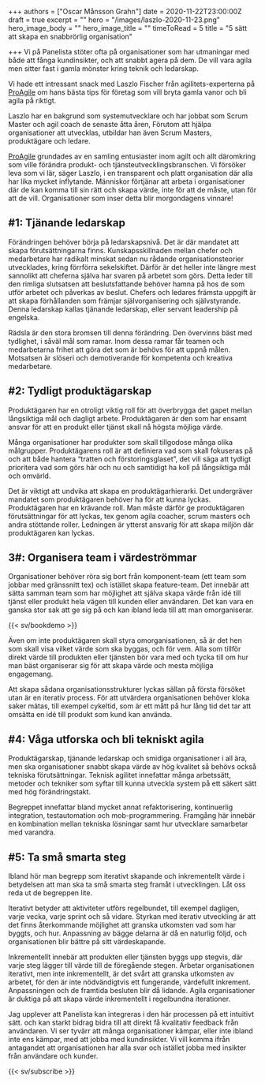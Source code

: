 +++
authors = ["Oscar Månsson Grahn"]
date = 2020-11-22T23:00:00Z
draft = true
excerpt = ""
hero = "/images/laszlo-2020-11-23.png"
hero_image_body = ""
hero_image_title = ""
timeToRead = 5
title = "5 sätt att skapa en snabbrörlig organisation"

+++
Vi på Panelista stöter ofta på organisationer som har utmaningar med både att fånga kundinsikter, och att snabbt agera på dem. De vill vara agila men sitter fast i gamla mönster kring teknik och ledarskap.

Vi hade ett intressant snack med Laszlo Fischer från agilitets-experterna på [ProAgile](proagile.se) om hans bästa tips för företag som vill bryta gamla vanor och bli agila på riktigt.

Laszlo har en bakgrund som systemutvecklare och har jobbat som Scrum Master och agil coach de senaste åtta åren, Förutom att hjälpa organisationer att utvecklas, utbildar han även Scrum Masters, produktägare och ledare.

[ProAgile](www.proagile.se) grundades av en samling entusiaster inom agilt och allt däromkring som ville förändra produkt- och tjänsteutvecklingsbranschen. Vi försöker leva som vi lär, säger Laszlo, i en transparent och platt organisation där alla har lika mycket inflytande. Människor förtjänar att arbeta i organisationer där de kan komma till sin rätt och skapa värde, inte för att de måste, utan för att de vill. Organisationer som inser detta blir morgondagens vinnare!

## #1: Tjänande ledarskap

Förändringen behöver börja på ledarskapsnivå. Det är där mandatet att skapa förutsättningarna finns. Kunskapsskillnaden mellan chefer och medarbetare har radikalt minskat sedan nu rådande organisationsteorier utvecklades, kring förrförra sekelskiftet. Därför är det heller inte längre mest sannolikt att cheferna själva har svaren på arbetet som görs. Detta leder till den rimliga slutsatsen att beslutsfattande behöver hamna på hos de som utför arbetet och påverkas av beslut. Chefers och ledares främsta uppgift är att skapa förhållanden som främjar självorganisering och självstyrande. Denna ledarskap kallas tjänande ledarskap, eller servant leadership på engelska.

Rädsla är den stora bromsen till denna förändring. Den övervinns bäst med tydlighet, i såväl mål som ramar. Inom dessa ramar får teamen och medarbetarna frihet att göra det som är behövs för att uppnå målen. Motsatsen är slöseri och demotiverande för kompetenta och kreativa medarbetare.

## #2: Tydligt produktägarskap

Produktägaren har en otroligt viktig roll för att överbrygga det gapet mellan långsiktiga mål och dagligt arbete. Produktägaren är den som har ensamt ansvar för att en produkt eller tjänst skall nå högsta möjliga värde.

Många organisationer har produkter som skall tillgodose många olika målgrupper. Produktägarens roll är att definiera vad som skall fokuseras på och att både hantera “tratten och förstoringsglaset”, det vill säga att tydligt prioritera vad som görs här och nu och samtidigt ha koll på långsiktiga mål och omvärld.

Det är viktigt att undvika att skapa en produktägarhierarki. Det undergräver mandatet som produktägaren behöver ha för att kunna lyckas. Produktägaren har en krävande roll. Man måste därför ge produktägaren förutsättningar för att lyckas, tex genom agila coacher, scrum masters och andra stöttande roller. Ledningen är ytterst ansvarig för att skapa miljön där produktägaren kan lyckas.

## 3#: Organisera team i värdeströmmar

Organisationer behöver röra sig bort från komponent-team (ett team som jobbar med gränssnitt tex) och istället skapa feature-team. Det innebär att sätta samman team som har möjlighet att själva skapa värde från idé till tjänst eller produkt hela vägen till kunden eller användaren. Det kan vara en ganska stor sak att ge sig på och kan ibland leda till att man omorganiserar.

{{< sv/bookdemo >}}

Även om inte produktägaren skall styra omorganisationen, så är det hen som skall visa vilket värde som ska byggas, och för vem. Alla som tillför direkt värde till produkten eller tjänsten bör vara med och tycka till om hur man bäst organiserar sig för att skapa värde och mesta möjliga engagemang.

Att skapa sådana organisationsstrukturer lyckas sällan på första försöket utan är en iterativ process. För att utvärdera organisationen behöver kloka saker mätas, till exempel cykeltid, som är ett mått på hur lång tid det tar att omsätta en idé till produkt som kund kan använda.

## #4: Våga utforska och bli tekniskt agila

Produktägarskap, tjänande ledarskap och smidiga organisationer i all ära, men ska organisationer snabbt skapa värde av hög kvalitet så behövs också tekniska förutsättningar. Teknisk agilitet innefattar många arbetssätt, metoder och tekniker som syftar till kunna utveckla system på ett säkert sätt med hög förändringstakt.

Begreppet innefattar bland mycket annat refaktorisering, kontinuerlig integration, testautomation och mob-programmering. Framgång här innebär en kombination mellan tekniska lösningar samt hur utvecklare samarbetar med varandra.

## #5: Ta små smarta steg

Ibland hör man begrepp som iterativt skapande och inkrementellt värde i betydelsen att man ska ta små smarta steg framåt i utvecklingen. Låt oss reda ut de begreppen lite.

Iterativt betyder att aktiviteter utförs regelbundet, till exempel dagligen, varje vecka, varje sprint och så vidare. Styrkan med iterativ utveckling är att det finns återkommande möjlighet att granska utkomsten vad som har byggts, och hur. Anpassning av bägge delarna är då en naturlig följd, och organisationen blir bättre på sitt värdeskapande.

Inkrementellt innebär att produkten eller tjänsten byggs upp stegvis, där varje steg lägger till värde till de föregående stegen. Arbetar organisationen iterativt, men inte inkrementellt, är det svårt att granska utkomsten av arbetet, för den är inte nödvändigtvis ett fungerande, värdefullt inkrement. Anpassningen och de framtida besluten blir då lidande. Agila organisationer är duktiga på att skapa värde inkrementellt i regelbundna iterationer.

Jag upplever att Panelista kan integreras i den här processen på ett intuitivt sätt. och kan starkt bidrag bidra till att direkt få kvalitativ feedback från användaren. Vi ser tyvärr att många organisationer kämpar, eller inte ibland inte ens kämpar, med att jobba med kundinsikter. Vi vill komma ifrån antagandet att organisationen har alla svar och istället jobba med insikter från användare och kunder.

{{< sv/subscribe >}}